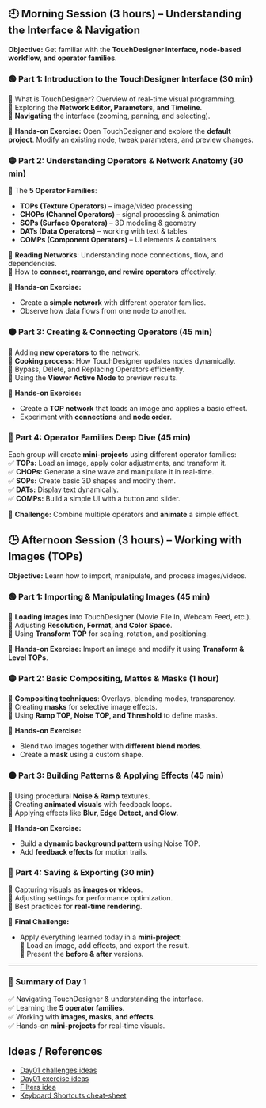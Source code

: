 ## **🕘 Morning Session (3 hours) – Understanding the Interface & Navigation**

**Objective:** Get familiar with the **TouchDesigner interface, node-based workflow, and operator families**.

### **🟢 Part 1: Introduction to the TouchDesigner Interface (30 min)**

🔹 What is TouchDesigner? Overview of real-time visual programming.  
🔹 Exploring the **Network Editor, Parameters, and Timeline**.  
🔹 **Navigating** the interface (zooming, panning, and selecting).

📌 **Hands-on Exercise:** Open TouchDesigner and explore the **default project**. Modify an existing node, tweak parameters, and preview changes.

### **🟡 Part 2: Understanding Operators & Network Anatomy (30 min)**

🔹 The **5 Operator Families**:

- **TOPs (Texture Operators)** – image/video processing
- **CHOPs (Channel Operators)** – signal processing & animation
- **SOPs (Surface Operators)** – 3D modeling & geometry
- **DATs (Data Operators)** – working with text & tables
- **COMPs (Component Operators)** – UI elements & containers

🔹 **Reading Networks**: Understanding node connections, flow, and dependencies.  
🔹 How to **connect, rearrange, and rewire operators** effectively.

📌 **Hands-on Exercise:**

- Create a **simple network** with different operator families.
- Observe how data flows from one node to another.

### **🟠 Part 3: Creating & Connecting Operators (45 min)**

🔹 Adding **new operators** to the network.  
🔹 **Cooking process**: How TouchDesigner updates nodes dynamically.  
🔹 Bypass, Delete, and Replacing Operators efficiently.  
🔹 Using the **Viewer Active Mode** to preview results.

📌 **Hands-on Exercise:**

- Create a **TOP network** that loads an image and applies a basic effect.
- Experiment with **connections** and **node order**.

### **🔵 Part 4: Operator Families Deep Dive (45 min)**

Each group will create **mini-projects** using different operator families:  
✅ **TOPs:** Load an image, apply color adjustments, and transform it.  
✅ **CHOPs:** Generate a sine wave and manipulate it in real-time.  
✅ **SOPs:** Create basic 3D shapes and modify them.  
✅ **DATs:** Display text dynamically.  
✅ **COMPs:** Build a simple UI with a button and slider.

📌 **Challenge:** Combine multiple operators and **animate** a simple effect.

## **🕒 Afternoon Session (3 hours) – Working with Images (TOPs)**

**Objective:** Learn how to import, manipulate, and process images/videos.

### **🟢 Part 1: Importing & Manipulating Images (45 min)**

🔹 **Loading images** into TouchDesigner (Movie File In, Webcam Feed, etc.).  
🔹 Adjusting **Resolution, Format, and Color Space**.  
🔹 Using **Transform TOP** for scaling, rotation, and positioning.

📌 **Hands-on Exercise:** Import an image and modify it using **Transform & Level TOPs**.

### **🟡 Part 2: Basic Compositing, Mattes & Masks (1 hour)**

🔹 **Compositing techniques**: Overlays, blending modes, transparency.  
🔹 Creating **masks** for selective image effects.  
🔹 Using **Ramp TOP, Noise TOP, and Threshold** to define masks.

📌 **Hands-on Exercise:**

- Blend two images together with **different blend modes**.
- Create a **mask** using a custom shape.

### **🟠 Part 3: Building Patterns & Applying Effects (45 min)**

🔹 Using procedural **Noise & Ramp** textures.  
🔹 Creating **animated visuals** with feedback loops.  
🔹 Applying effects like **Blur, Edge Detect, and Glow**.

📌 **Hands-on Exercise:**

- Build a **dynamic background pattern** using Noise TOP.
- Add **feedback effects** for motion trails.

### **🔵 Part 4: Saving & Exporting (30 min)**

🔹 Capturing visuals as **images or videos**.  
🔹 Adjusting settings for performance optimization.  
🔹 Best practices for **real-time rendering**.

📌 **Final Challenge:**

- Apply everything learned today in a **mini-project**:  
   🔹 Load an image, add effects, and export the result.  
   🔹 Present the **before & after** versions.

---

### **📌 Summary of Day 1**

✅ Navigating TouchDesigner & understanding the interface.  
✅ Learning the **5 operator families**.  
✅ Working with **images, masks, and effects**.  
✅ Hands-on **mini-projects** for real-time visuals.

## Ideas / References

- [Day01 challenges ideas](./parkplatz/day01-challenges-ideas.md)
- [Day01 exercise ideas](./parkplatz/day01-exercises-ideas.md)
- [Filters idea](https://www.moshpro.app/#top)
- [Keyboard Shortcuts cheat-sheet](https://matthewragan.com/teaching-resources/touchdesigner/touchdesigner-keyboard-shortcuts/)
